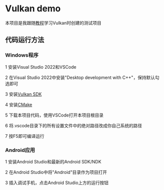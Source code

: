 # Vulkan demo

本项目是我跟随[教程](https://vulkan-tutorial.com/Introduction)学习Vulkan时创建的测试项目

## 代码运行方法

### Windows程序

1 安装Visual Studio 2022和VSCode

2 在Visual Studio 2022中安装"Desktop development with C++"，保持默认勾选即可

3 安装[Vulkan SDK](https://vulkan.lunarg.com/)

4 安装[CMake](https://cmake.org/download/)

5 下载本项目代码，使用VSCode打开本项目根目录

6 将.vscode目录下的所有设置文件中的绝对路径改成你自己系统的路径

7 按F5即可编译运行

### Android应用

1 安装Android Studio和最新的Android SDK/NDK

2 在Android Studio中将"Android"目录作为项目打开

3 插入调试手机，点击Android Studio上方的运行按钮
